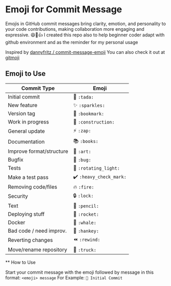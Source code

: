 # Emoji for Commit Message

Emojis in GitHub commit messages bring clarity, emotion, and personality to your code contributions, making collaboration more engaging and expressive. 😄🚀👍
I created this repo also to help beginner coder adapt with github environment and as the reminder for my personal usage

Inspired by <a href="https://github.com/dannyfritz/commit-message-emoji/blob/master/README.md?plain=1">dannyfritz
/
commit-message-emoji</a>
You can also check it out at <a href="https://gitmoji.dev/">gitmoji</a>

## Emoji to Use

| Commit Type                 | Emoji                      |
|-----------------------------|----------------------------|
| Initial commit             | :tada: `:tada:`                               |
| New feature                | :sparkles: `:sparkles:`                       |
| Version tag                | :bookmark: `:bookmark:`                       |
| Work in progress           | :construction:  `:construction:`              |
| General update             | :zap: `:zap:`                                 |
| Documentation              | :books: `:books:`                             |
| Improve format/structure   | :art: `:art:`                                 |
| Bugfix                     | :bug: `:bug:`                                 |
| Tests                      | :rotating_light: `:rotating_light:`           |
| Make a test pass           | :heavy_check_mark: `:heavy_check_mark:`       |
| Removing code/files        | :fire: `:fire:`                               |
| Security                   | :lock: `:lock:`                               |
| Text                       | :pencil: `:pencil:`                           |
| Deploying stuff            | :rocket: `:rocket:`                           |
| Docker                     | :whale: `:whale:`                             |
| Bad code / need improv.    | :hankey: `:hankey:`                           |
| Reverting changes          | :rewind: `:rewind:`                           |
| Move/rename repository     | :truck: `:truck:`                             |

** How to Use

Start your commit message with the emoji followed by message in this format: `<emoji> message`
For Example: `🎉 Initial Commit`




